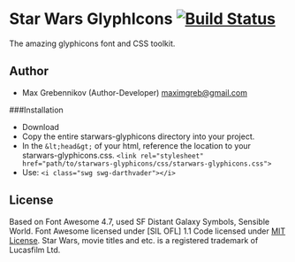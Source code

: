 # Star Wars GlyphIcons [![Build Status](https://img.shields.io/travis/bryanbraun/anchorjs/master.svg?style=flat)](https://maxgrebennikov.com/)

The amazing glyphicons font and CSS toolkit.

## Author

 * Max Grebennikov (Author-Developer) maximgreb@gmail.com

###Installation
 * Download
 * Copy the entire starwars-glyphicons directory into your project.
 * In the `&lt;head&gt;` of your html, reference the location to your starwars-glyphicons.css.
 		```
		<link rel="stylesheet" href="path/to/starwars-glyphicons/css/starwars-glyphicons.css">
		```
 * Use:
 		```<i class="swg swg-darthvader"></i>```

## License
Based on Font Awesome 4.7, used SF Distant Galaxy Symbols, Sensible World.
Font Awesome licensed under [SIL OFL] 1.1
Code licensed under [MIT License](http://opensource.org/licenses/MIT). 
Star Wars, movie titles and etc. is a registered trademark of Lucasfilm Ltd.
